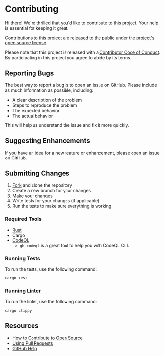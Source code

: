 # Contributing

Hi there! We're thrilled that you'd like to contribute to this project. Your help is essential for keeping it great.

Contributions to this project are [released](https://help.github.com/articles/github-terms-of-service/#6-contributions-under-repository-license) to the public under the [project's open source license][license].

Please note that this project is released with a [Contributor Code of Conduct][code-of-conduct]. By participating in this project you agree to abide by its terms.

## Reporting Bugs

The best way to report a bug is to open an issue on GitHub. Please include as much information as possible, including:

- A clear description of the problem
- Steps to reproduce the problem
- The expected behavior
- The actual behavior

This will help us understand the issue and fix it more quickly.

## Suggesting Enhancements

If you have an idea for a new feature or enhancement, please open an issue on GitHub.

## Submitting Changes

1. [Fork][fork] and clone the repository
2. Create a new branch for your changes
3. Make your changes
4. Write tests for your changes (if applicable)
5. Run the tests to make sure everything is working

### Required Tools

- [Rust](https://www.rust-lang.org/tools/install)
- [Cargo](https://doc.rust-lang.org/cargo/getting-started/installation.html)
- [CodeQL](https://codeql.github.com/docs/codeql-cli/getting-started/)
  - `gh-codeql` is a great tool to help you with CodeQL CLI.

### Running Tests

To run the tests, use the following command:

```bash
cargo test
```

### Running Linter

To run the linter, use the following command:

```bash
cargo clippy
```

## Resources

- [How to Contribute to Open Source](https://opensource.guide/how-to-contribute/)
- [Using Pull Requests](https://help.github.com/articles/about-pull-requests/)
- [GitHub Help](https://help.github.com)

[fork]: https://github.com/advanced-security/codeql-extractor-action/fork
[pr]: https://github.com/advanced-security/codeql-extractor-action/compare
[license]: https://github.com/advanced-security/codeql-extractor-action/tree/main/LICENSE
[code-of-conduct]: https://github.com/advanced-security/codeql-extractor-action/tree/main?tab=coc-ov-file
